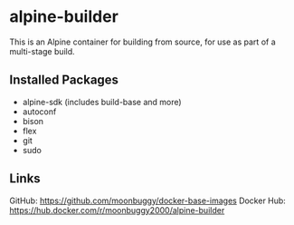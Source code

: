 # alpine-builder

This is an Alpine container for building from source, for use as part of a multi-stage build.

## Installed Packages

* alpine-sdk (includes build-base and more)
* autoconf
* bison
* flex
* git
* sudo

## Links

GitHub: https://github.com/moonbuggy/docker-base-images
Docker Hub: https://hub.docker.com/r/moonbuggy2000/alpine-builder
